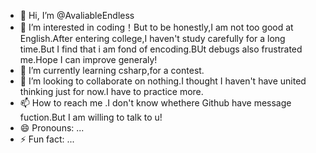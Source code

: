 - 👋 Hi, I’m @AvaliableEndless
- 👀 I’m interested in coding！But to be honestly,I am not too good at English.After entering college,I haven't study carefully for a long time.But I find that i am fond of encoding.BUt debugs also frustrated me.Hope I can improve generaly! 
- 🌱 I’m currently learning csharp,for a contest.
- 💞️ I’m looking to collaborate on nothing.I thought I haven't have united thinking just for now.I have to practice more.
- 📫 How to reach me .I don't know whethere Github have message fuction.But I am willing to talk to u!  
- 😄 Pronouns: ...
- ⚡ Fun fact: ...

<!---
AvaliableEndless/AvaliableEndless is a ✨ special ✨ repository because its `README.md` (this file) appears on your GitHub profile.
You can click the Preview link to take a look at your changes.
--->
